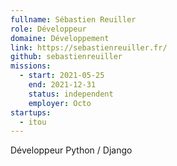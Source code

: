 ```yaml
---
fullname: Sébastien Reuiller
role: Développeur
domaine: Développement
link: https://sebastienreuiller.fr/
github: sebastienreuiller
missions:
  - start: 2021-05-25
    end: 2021-12-31
    status: independent
    employer: Octo
startups:
  - itou
---
```


Développeur Python / Django
